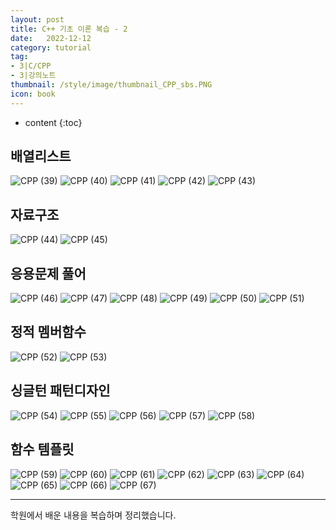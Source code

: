 ```yaml
---
layout: post
title: C++ 기초 이론 복습 - 2
date:   2022-12-12
category: tutorial
tag:
- 3|C/CPP
- 3|강의노트
thumbnail: /style/image/thumbnail_CPP_sbs.PNG
icon: book
---
```



* content
{:toc}

## 배열리스트

![CPP (39)](https://user-images.githubusercontent.com/116151781/235930633-1c4ef964-db4f-4a91-b2e3-a54d13d20e4b.JPG)
![CPP (40)](https://user-images.githubusercontent.com/116151781/235930729-75a53b51-87d7-416a-a00d-1ae0146bd0ee.JPG)
![CPP (41)](https://user-images.githubusercontent.com/116151781/235930760-c1681f22-a1cf-4a57-82f8-9f26cdaad832.JPG)
![CPP (42)](https://user-images.githubusercontent.com/116151781/235930806-6dda1726-ff64-4f57-8101-3bbcb5c8a99c.JPG)
![CPP (43)](https://user-images.githubusercontent.com/116151781/235930898-72a9c984-2344-4d45-af8f-d3775e4270d5.JPG)


## 자료구조

![CPP (44)](https://user-images.githubusercontent.com/116151781/235930933-952fefa6-82d4-4f18-8631-1f6962db2988.JPG)
![CPP (45)](https://user-images.githubusercontent.com/116151781/235931000-50d5d915-71cc-4208-a355-162c8adc4732.JPG)


## 응용문제 풀어

![CPP (46)](https://user-images.githubusercontent.com/116151781/235931037-0db37971-6029-4a2b-a771-7914a25c9212.JPG)
![CPP (47)](https://user-images.githubusercontent.com/116151781/235931268-75581084-eb93-4dd0-bc94-b6afd4747e24.JPG)
![CPP (48)](https://user-images.githubusercontent.com/116151781/235931317-681e5c6c-7c46-4395-baf9-6d568be9361b.JPG)
![CPP (49)](https://user-images.githubusercontent.com/116151781/235931348-e9f31255-cea0-4ee5-afd0-4b87f7d1003a.JPG)
![CPP (50)](https://user-images.githubusercontent.com/116151781/235931399-6d0783b5-aad4-4ac5-89ff-eeb561619f41.JPG)
![CPP (51)](https://user-images.githubusercontent.com/116151781/235931427-7d0a870f-2235-48a3-a55b-9b5de2bb91d0.JPG)


## 정적 멤버함수

![CPP (52)](https://user-images.githubusercontent.com/116151781/235931541-7f7eac20-f4a2-4dca-b264-5877452974a8.JPG)
![CPP (53)](https://user-images.githubusercontent.com/116151781/235931583-d898f05a-487d-48ee-9c80-4d0f7b9fd77f.JPG)


## 싱글턴 패턴디자인

![CPP (54)](https://user-images.githubusercontent.com/116151781/235931611-bb2a2fad-177e-4756-aecd-00e7e36780d1.JPG)
![CPP (55)](https://user-images.githubusercontent.com/116151781/235931813-417c2dd9-164a-4c76-832e-47aaa9eacd51.JPG)
![CPP (56)](https://user-images.githubusercontent.com/116151781/235931841-61bdfc19-9b49-4d19-8c8f-d0d0cc52e78f.JPG)
![CPP (57)](https://user-images.githubusercontent.com/116151781/235931871-a24c7835-ad00-4907-b778-8c7061f91bf5.JPG)
![CPP (58)](https://user-images.githubusercontent.com/116151781/235931891-cdfc37e7-9d78-439e-bd4e-8169ff5e243e.JPG)


## 함수 템플릿

![CPP (59)](https://user-images.githubusercontent.com/116151781/235931953-875a16d1-9e9f-4002-8481-1229b4ec52d7.JPG)
![CPP (60)](https://user-images.githubusercontent.com/116151781/235931974-05a18806-8579-4b72-ae2d-57f41f45d2d9.JPG)
![CPP (61)](https://user-images.githubusercontent.com/116151781/235932018-1ded1fc1-b722-4d53-aad3-a57ca7c9d673.JPG)
![CPP (62)](https://user-images.githubusercontent.com/116151781/235932045-61ee0f8e-8a0c-4ab3-a7b7-e786e8c35622.JPG)
![CPP (63)](https://user-images.githubusercontent.com/116151781/235932076-f73d0eaa-bb88-461c-8c9f-06a6065ff64a.JPG)
![CPP (64)](https://user-images.githubusercontent.com/116151781/235932116-d26e6aa5-2335-4563-aed2-068641bf7b32.JPG)
![CPP (65)](https://user-images.githubusercontent.com/116151781/235932150-ae52c541-7181-4bd2-b938-bb79c60591d7.JPG)
![CPP (66)](https://user-images.githubusercontent.com/116151781/235932184-2bb5029a-0193-4ca0-ae76-bcc8d311a0b9.JPG)
![CPP (67)](https://user-images.githubusercontent.com/116151781/235932391-792eafbe-bdd2-42f6-a80f-59268db09519.JPG)  
  
***
학원에서 배운 내용을 복습하며 정리했습니다.


